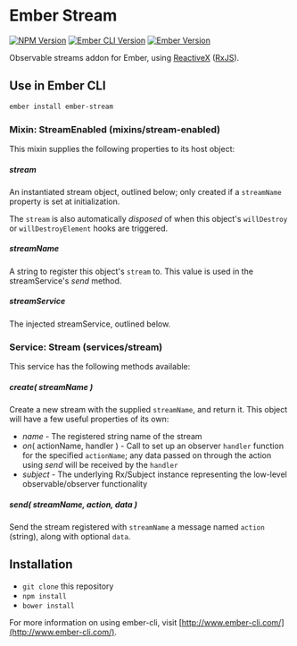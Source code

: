 # Ember Stream

[![NPM Version](https://img.shields.io/npm/v/ember-stream.svg?style=flat-square)](https://www.npmjs.com/package/ember-stream)
[![Ember CLI Version](https://img.shields.io/badge/ember--cli-1.13.1-d84a32.svg?style=flat-square)](http://www.ember-cli.com)
[![Ember Version](https://img.shields.io/badge/ember-1.13.3-e1563f.svg?style=flat-square)](http://emberjs.com)

Observable streams addon for Ember, using [ReactiveX](http://reactivex.io) ([RxJS](https://github.com/Reactive-Extensions/RxJS)).

## Use in Ember CLI

```bash
ember install ember-stream
```

### Mixin: StreamEnabled (mixins/stream-enabled)

This mixin supplies the following properties to its host object:

##### stream

An instantiated stream object, outlined below; only created if a `streamName` property is set at initialization.

The `stream` is also automatically *disposed* of when this object's `willDestroy` or `willDestroyElement` hooks are triggered.

##### streamName

A string to register this object's `stream` to. This value is used in the streamService's *send* method.

##### streamService

The injected streamService, outlined below.

### Service: Stream (services/stream)

This service has the following methods available:

##### create( streamName )

Create a new stream with the supplied `streamName`, and return it. This object will have a few useful properties of its own:

- *name* - The registered string name of the stream
- *on*( actionName, handler ) - Call to set up an observer `handler` function for the specified `actionName`; any data passed on through the action using *send* will be received by the `handler`
- *subject* - The underlying Rx/Subject instance representing the low-level observable/observer functionality

##### send( streamName, action, data )

Send the stream registered with `streamName` a message named `action` (string), along with optional `data`.

## Installation

- `git clone` this repository
- `npm install`
- `bower install`

For more information on using ember-cli, visit [http://www.ember-cli.com/](http://www.ember-cli.com/).
